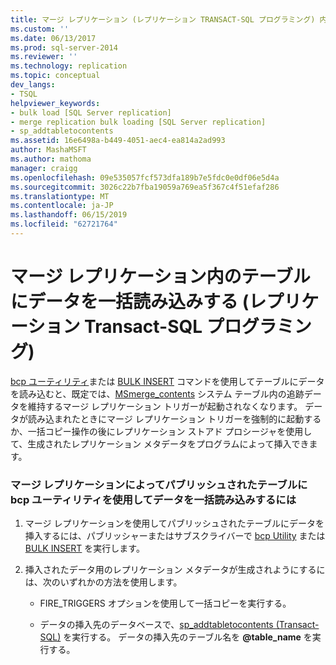 ```yaml
---
title: マージ レプリケーション (レプリケーション TRANSACT-SQL プログラミング) 内のテーブルにデータを一括読み込み |Microsoft Docs
ms.custom: ''
ms.date: 06/13/2017
ms.prod: sql-server-2014
ms.reviewer: ''
ms.technology: replication
ms.topic: conceptual
dev_langs:
- TSQL
helpviewer_keywords:
- bulk load [SQL Server replication]
- merge replication bulk loading [SQL Server replication]
- sp_addtabletocontents
ms.assetid: 16e6498a-b449-4051-aec4-ea814a2ad993
author: MashaMSFT
ms.author: mathoma
manager: craigg
ms.openlocfilehash: 09e535057fcf573dfa189b7e5fdc0e0df06e5d4a
ms.sourcegitcommit: 3026c22b7fba19059a769ea5f367c4f51efaf286
ms.translationtype: MT
ms.contentlocale: ja-JP
ms.lasthandoff: 06/15/2019
ms.locfileid: "62721764"
---
```

# <a name="bulk-load-data-into-tables-in-a-merge-publication-replication-transact-sql-programming"></a>マージ レプリケーション内のテーブルにデータを一括読み込みする (レプリケーション Transact-SQL プログラミング)
  [bcp ユーティリティ](../../tools/bcp-utility.md)または [BULK INSERT](/sql/t-sql/statements/bulk-insert-transact-sql) コマンドを使用してテーブルにデータを読み込むと、既定では、[MSmerge_contents](/sql/relational-databases/system-tables/msmerge-contents-transact-sql) システム テーブル内の追跡データを維持するマージ レプリケーション トリガーが起動されなくなります。 データが読み込まれたときにマージ レプリケーション トリガーを強制的に起動するか、一括コピー操作の後にレプリケーション ストアド プロシージャを使用して、生成されたレプリケーション メタデータをプログラムによって挿入できます。  
  
### <a name="to-bulk-load-data-into-tables-published-by-merge-replication-using-the-bcp-utility"></a>マージ レプリケーションによってパブリッシュされたテーブルに bcp ユーティリティを使用してデータを一括読み込みするには  
  
1.  マージ レプリケーションを使用してパブリッシュされたテーブルにデータを挿入するには、パブリッシャーまたはサブスクライバーで [bcp Utility](../../tools/bcp-utility.md) または [BULK INSERT](/sql/t-sql/statements/bulk-insert-transact-sql) を実行します。  
  
2.  挿入されたデータ用のレプリケーション メタデータが生成されようにするには、次のいずれかの方法を使用します。  
  
    -   FIRE_TRIGGERS オプションを使用して一括コピーを実行する。  
  
    -   データの挿入先のデータベースで、[sp_addtabletocontents &#40;Transact-SQL&#41;](/sql/relational-databases/system-stored-procedures/sp-addtabletocontents-transact-sql) を実行する。 データの挿入先のテーブル名を **@table_name** を実行する。  
  
  
